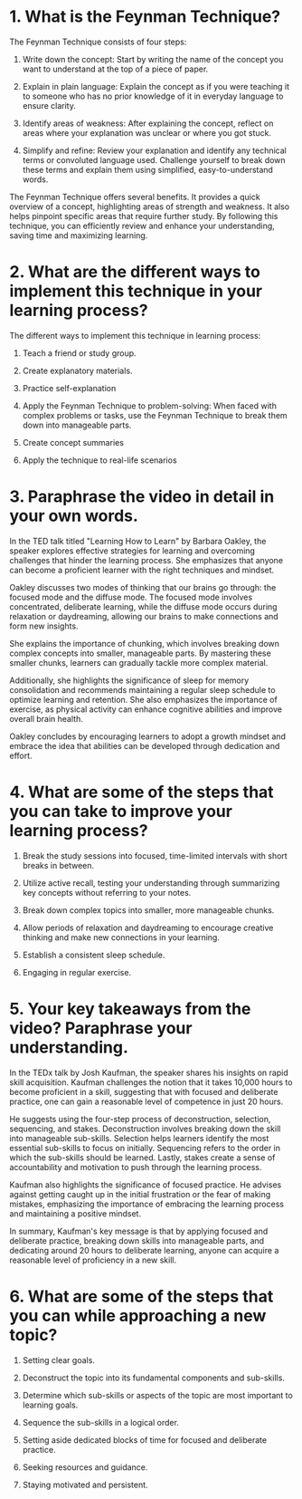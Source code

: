 
# 1. What is the Feynman Technique? 

The Feynman Technique consists of four steps:

1. Write down the concept: Start by writing the name of the concept you want to understand at the top of a piece of paper.

2. Explain in plain language: Explain the concept as if you were teaching it to someone who has no prior knowledge of it in everyday language to ensure clarity. 

3. Identify areas of weakness: After explaining the concept, reflect on areas where your explanation was unclear or where you got stuck. 

4. Simplify and refine: Review your explanation and identify any technical terms or convoluted language used. Challenge yourself to break down these terms and explain them using simplified, easy-to-understand words.

The Feynman Technique offers several benefits. It provides a quick overview of a concept, highlighting areas of strength and weakness. It also helps pinpoint specific areas that require further study. By following this technique, you can efficiently review and enhance your understanding, saving time and maximizing learning.

# 2. What are the different ways to implement this technique in your learning process?

The different ways to implement this technique in learning process:

1. Teach a friend or study group.

2. Create explanatory materials.
   
3. Practice self-explanation

4. Apply the Feynman Technique to problem-solving: When faced with complex problems or tasks, use the Feynman Technique to break them down into manageable parts.
   
5. Create concept summaries

6. Apply the technique to real-life scenarios

# 3. Paraphrase the video in detail in your own words.

In the TED talk titled "Learning How to Learn" by Barbara Oakley, the speaker explores effective strategies for learning and overcoming challenges that hinder the learning process. She emphasizes that anyone can become a proficient learner with the right techniques and mindset.

Oakley discusses two modes of thinking that our brains go through: the focused mode and the diffuse mode. The focused mode involves concentrated, deliberate learning, while the diffuse mode occurs during relaxation or daydreaming, allowing our brains to make connections and form new insights.

She explains the importance of chunking, which involves breaking down complex concepts into smaller, manageable parts. By mastering these smaller chunks, learners can gradually tackle more complex material.

Additionally, she highlights the significance of sleep for memory consolidation and recommends maintaining a regular sleep schedule to optimize learning and retention. She also emphasizes the importance of exercise, as physical activity can enhance cognitive abilities and improve overall brain health.

Oakley concludes by encouraging learners to adopt a growth mindset and embrace the idea that abilities can be developed through dedication and effort. 

# 4. What are some of the steps that you can take to improve your learning process?

1. Break the study sessions into focused, time-limited intervals with short breaks in between. 

2. Utilize active recall, testing your understanding through summarizing key concepts without referring to your notes. 

3. Break down complex topics into smaller, more manageable chunks.

4. Allow periods of relaxation and daydreaming to encourage creative thinking and make new connections in your learning.

5. Establish a consistent sleep schedule.

6. Engaging in regular exercise.

# 5. Your key takeaways from the video? Paraphrase your understanding.

In the TEDx talk by Josh Kaufman, the speaker shares his insights on rapid skill acquisition. Kaufman challenges the notion that it takes 10,000 hours to become proficient in a skill, suggesting that with focused and deliberate practice, one can gain a reasonable level of competence in just 20 hours.

He suggests using the four-step process of deconstruction, selection, sequencing, and stakes. Deconstruction involves breaking down the skill into manageable sub-skills. Selection helps learners identify the most essential sub-skills to focus on initially. Sequencing refers to the order in which the sub-skills should be learned. Lastly, stakes create a sense of accountability and motivation to push through the learning process.

Kaufman also highlights the significance of focused practice. He advises against getting caught up in the initial frustration or the fear of making mistakes, emphasizing the importance of embracing the learning process and maintaining a positive mindset.

In summary, Kaufman's key message is that by applying focused and deliberate practice, breaking down skills into manageable parts, and dedicating around 20 hours to deliberate learning, anyone can acquire a reasonable level of proficiency in a new skill.

# 6. What are some of the steps that you can while approaching a new topic?

1. Setting clear goals.

2. Deconstruct the topic into its fundamental components and sub-skills. 

3. Determine which sub-skills or aspects of the topic are most important to learning goals.
   
4. Sequence the sub-skills in a logical order. 

5. Setting aside dedicated blocks of time for focused and deliberate practice. 

6. Seeking resources and guidance.

7. Staying motivated and persistent.
